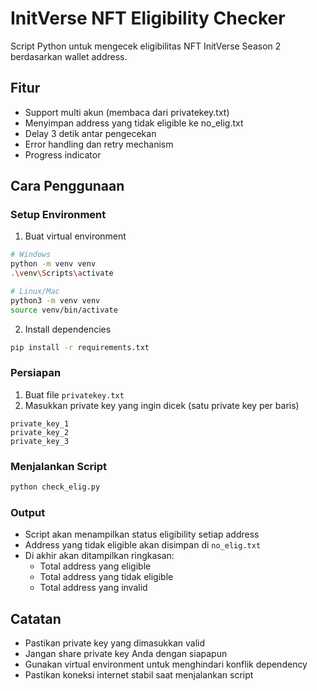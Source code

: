 # InitVerse NFT Eligibility Checker

Script Python untuk mengecek eligibilitas NFT InitVerse Season 2 berdasarkan wallet address.

## Fitur

- Support multi akun (membaca dari privatekey.txt)
- Menyimpan address yang tidak eligible ke no_elig.txt
- Delay 3 detik antar pengecekan
- Error handling dan retry mechanism
- Progress indicator

## Cara Penggunaan

### Setup Environment

1. Buat virtual environment
```bash
# Windows
python -m venv venv
.\venv\Scripts\activate

# Linux/Mac
python3 -m venv venv
source venv/bin/activate
```

2. Install dependencies
```bash
pip install -r requirements.txt
```

### Persiapan

1. Buat file `privatekey.txt`
2. Masukkan private key yang ingin dicek (satu private key per baris)
```
private_key_1
private_key_2
private_key_3
```

### Menjalankan Script

```bash
python check_elig.py
```

### Output

- Script akan menampilkan status eligibility setiap address
- Address yang tidak eligible akan disimpan di `no_elig.txt`
- Di akhir akan ditampilkan ringkasan:
  - Total address yang eligible
  - Total address yang tidak eligible
  - Total address yang invalid

## Catatan

- Pastikan private key yang dimasukkan valid
- Jangan share private key Anda dengan siapapun
- Gunakan virtual environment untuk menghindari konflik dependency
- Pastikan koneksi internet stabil saat menjalankan script 
